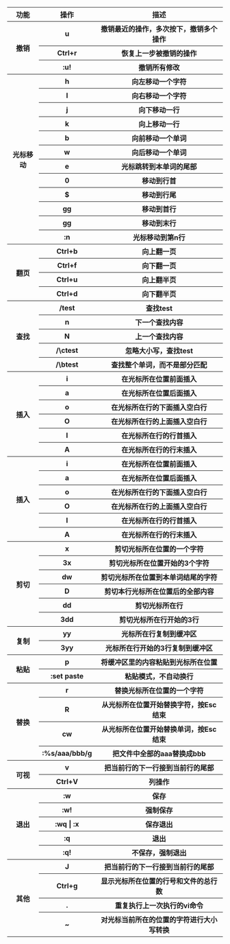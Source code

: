 

<table>
    <tr> <!-- 第一行数据 -->
        <th colspan="1">功能</th> <!-- 表头，用于居中显示；合并 9 行为 CBW 数据封包 -->
        <th colspan="1">操作</th> <!-- 表头，用于居中显示；合并 9 行为 CBW 数据封包 -->
        <th colspan="1">描述</th> <!-- 表头，用于居中显示；合并 9 行为 CBW 数据封包 -->
    </tr>
    <tr> <!-- 第二行数据 -->
        <th rowspan="3"> 撤销 </th>
        <th colspan="1">u</th>
        <th colspan="1"> 撤销最近的操作，多次按下，撤销多个操作 </th>
    </tr>
    <tr>
        <th colspan="1">Ctrl+r</th>
        <th colspan="1"> 恢复上一步被撤销的操作 </th>
    </tr>
    <tr>
        <th colspan="1">:u!</th>
        <th colspan="1"> 撤销所有修改 </th>
    </tr>
    <tr> <!-- 注释 -->
        <th rowspan="12"> 光标移动 </th>
        <th colspan="1">h</th>
        <th colspan="1"> 向左移动一个字符 </th>
    </tr>
    <tr>
        <th colspan="1">l</th>
        <th colspan="1"> 向右移动一个字符 </th>
    </tr>
    <tr>
        <th colspan="1">j</th>
        <th colspan="1"> 向下移动一行 </th>
    </tr>
    <tr>
        <th colspan="1">k</th>
        <th colspan="1"> 向上移动一行 </th>
    </tr>
    <tr>
        <th colspan="1">b</th>
        <th colspan="1"> 向前移动一个单词 </th>
    </tr>
    <tr>
        <th colspan="1">w</th>
        <th colspan="1"> 向后移动一个单词 </th>
    </tr>
    <tr>
        <th colspan="1">e</th>
        <th colspan="1"> 光标跳转到本单词的尾部 </th>
    </tr>
    <tr>
        <th colspan="1">0</th>
        <th colspan="1"> 移动到行首 </th>
    </tr>
    <tr>
        <th colspan="1">$</th>
        <th colspan="1"> 移动到行尾 </th>
    </tr>
    <tr>
        <th colspan="1">gg</th>
        <th colspan="1"> 移动到首行 </th>
    </tr>
    <tr>
        <th colspan="1">gg</th>
        <th colspan="1"> 移动到末行 </th>
    </tr>
    <tr>
        <th colspan="1">:n</th>
        <th colspan="1"> 光标移动到第n行 </th>
    </tr>
    <tr> <!-- 注释 -->
        <th rowspan="4"> 翻页 </th>
        <th colspan="1">Ctrl+b</th>
        <th colspan="1"> 向上翻一页 </th>
    </tr>
    <tr>
        <th colspan="1">Ctrl+f</th>
        <th colspan="1"> 向下翻一页 </th>
    </tr>
    <tr>
        <th colspan="1">Ctrl+u</th>
        <th colspan="1"> 向上翻半页 </th>
    </tr>
    <tr>
        <th colspan="1">Ctrl+d</th>
        <th colspan="1"> 向下翻半页 </th>
    </tr>
    <tr> <!-- 注释 -->
        <th rowspan="5"> 查找 </th>
        <th colspan="1">/test</th>
        <th colspan="1"> 查找test </th>
    </tr>
    <tr>
        <th colspan="1">n</th>
        <th colspan="1"> 下一个查找内容 </th>
    </tr>
    <tr>
        <th colspan="1">N</th>
        <th colspan="1"> 上一个查找内容 </th>
    </tr>
    <tr>
        <th colspan="1">/\ctest</th>
        <th colspan="1"> 忽略大小写，查找test </th>
    </tr>
    <tr>
        <th colspan="1">/\btest</th>
        <th colspan="1"> 查找整个单词，而不是部分匹配 </th>
    </tr>
    <tr> <!-- 注释 -->
        <th rowspan="6"> 插入 </th>
        <th colspan="1">i</th>
        <th colspan="1"> 在光标所在位置前面插入 </th>
    </tr>
    <tr>
        <th colspan="1">a</th>
        <th colspan="1"> 在光标所在位置后面插入 </th>
    </tr>
    <tr>
        <th colspan="1">o</th>
        <th colspan="1"> 在光标所在行的下面插入空白行</th>
    </tr>
    <tr>
        <th colspan="1">O</th>
        <th colspan="1"> 在光标所在行的上面插入空白行 </th>
    </tr>
    <tr>
        <th colspan="1">I</th>
        <th colspan="1"> 在光标所在行的行首插入 </th>
    </tr>
    <tr>
        <th colspan="1">A</th>
        <th colspan="1"> 在光标所在行的行末插入 </th>
    </tr>
    <tr> <!-- 注释 -->
        <th rowspan="6"> 插入 </th>
        <th colspan="1">i</th>
        <th colspan="1"> 在光标所在位置前面插入 </th>
    </tr>
    <tr>
        <th colspan="1">a</th>
        <th colspan="1"> 在光标所在位置后面插入 </th>
    </tr>
    <tr>
        <th colspan="1">o</th>
        <th colspan="1"> 在光标所在行的下面插入空白行</th>
    </tr>
    <tr>
        <th colspan="1">O</th>
        <th colspan="1"> 在光标所在行的上面插入空白行 </th>
    </tr>
    <tr>
        <th colspan="1">I</th>
        <th colspan="1"> 在光标所在行的行首插入 </th>
    </tr>
    <tr>
        <th colspan="1">A</th>
        <th colspan="1"> 在光标所在行的行末插入 </th>
    </tr>
    <tr> <!-- 注释 -->
        <th rowspan="6"> 剪切</th>
        <th colspan="1">x</th>
        <th colspan="1"> 剪切光标所在位置的一个字符 </th>
    </tr>
    <tr>
        <th colspan="1">3x</th>
        <th colspan="1"> 剪切光标所在位置开始的3个字符 </th>
    </tr>
    <tr>
        <th colspan="1">dw</th>
        <th colspan="1"> 剪切光标所在位置到本单词结尾的字符 </th>
    </tr>
    <tr>
        <th colspan="1">D</th>
        <th colspan="1"> 剪切本行光标所在位置后的全部内容 </th>
    </tr>
    <tr>
        <th colspan="1">dd</th>
        <th colspan="1"> 剪切光标所在行 </th>
    </tr>
    <tr>
        <th colspan="1">3dd</th>
        <th colspan="1"> 剪切光标所在行开始的3行 </th>
    </tr>
        <tr> <!-- 注释 -->
        <th rowspan="2"> 复制</th>
        <th colspan="1">yy</th>
        <th colspan="1"> 光标所在行复制到缓冲区 </th>
    </tr>
    <tr>
        <th colspan="1">3yy</th>
        <th colspan="1"> 光标所在行开始的3行复制到缓冲区 </th>
    </tr>
    </tr>
        <tr> <!-- 注释 -->
        <th rowspan="2"> 粘贴</th>
        <th colspan="1">p</th>
        <th colspan="1"> 将缓冲区里的内容粘贴到光标所在位置 </th>
    </tr>
    <tr>
        <th colspan="1">:set paste</th>
        <th colspan="1"> 粘贴模式，不自动换行 </th>
    </tr>
    </tr>
        <tr> <!-- 注释 -->
        <th rowspan="4"> 替换</th>
        <th colspan="1">r</th>
        <th colspan="1"> 替换光标所在位置的一个字符 </th>
    </tr>
    <tr>
        <th colspan="1">R</th>
        <th colspan="1">从光标所在位置开始替换字符，按Esc结束</th>
    </tr>
    <tr>
        <th colspan="1">cw</th>
        <th colspan="1">从光标所在位置开始替换单词，按Esc结束</th>
    </tr>
    <tr>
        <th colspan="1">:%s/aaa/bbb/g</th>
        <th colspan="1">把文件中全部的aaa替换成bbb</th>
    </tr>
    <tr> <!-- 注释 -->
        <th rowspan="2"> 可视</th>
        <th colspan="1">v</th>
        <th colspan="1"> 把当前行的下一行接到当前行的尾部 </th>
    </tr>
    <tr>
        <th colspan="1">Ctrl+V</th>
        <th colspan="1">列操作</th>
    </tr>
    <tr> <!-- 注释 -->
        <th rowspan="5"> 退出</th>
        <th colspan="1">:w</th>
        <th colspan="1"> 保存 </th>
    </tr>
    <tr>
        <th colspan="1">:w!</th>
        <th colspan="1">强制保存</th>
    </tr>
    <tr>
        <th colspan="1">:wq | :x</th>
        <th colspan="1">保存退出</th>
    </tr>
    <tr>
        <th colspan="1">:q</th>
        <th colspan="1">退出</th>
    </tr>
    <tr>
        <th colspan="1">:q!</th>
        <th colspan="1">不保存，强制退出</th>
    </tr>
    <tr> <!-- 注释 -->
        <th rowspan="4"> 其他</th>
        <th colspan="1">J</th>
        <th colspan="1"> 把当前行的下一行接到当前行的尾部 </th>
    </tr>
    <tr>
        <th colspan="1">Ctrl+g</th>
        <th colspan="1">显示光标所在位置的行号和文件的总行数</th>
    </tr>
    <tr>
        <th colspan="1">.</th>
        <th colspan="1">重复执行上一次执行的vi命令</th>
    </tr>
    <tr>
        <th colspan="1">~</th>
        <th colspan="1">对光标当前所在的位置的字符进行大小写转换</th>
    </tr>
</table>

